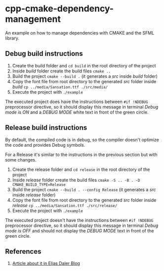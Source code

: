 # cpp-cmake-dependency-management

An example on how to manage dependencies with CMAKE and the SFML library.

## Debug build instructions

1. Create the build folder and `cd build` in the root directory of the project
2. Inside *build* folder create the build files `cmake ..`
3. Build the project `cmake --build .` (it generates a *src* inside *build* folder)
4. Copy the font file from root directory to the generated *src* folder inside *build* `cp ../media/Sansation.ttf ./src/media/`
5. Execute the project with `./example`

The executed project does have the instructions between `#if !NDEBUG` preprocessor directive, so it should display this message in terminal *Debug mode is ON* and a *DEBUG MODE* white text in front of the green circle.

##  Release build instructions

By default, the compiled code is in debug, so the compiler doesn't optimize the code and provides Debug symbols.

For a Release it's similar to the instructions in the previous section but with some changes.

1. Create the release folder and `cd release` in the root directory of the project
2. Inside *release* folder create the build files `cmake -S .. -B . -D CMAKE_BUILD_TYPE=Release`
3. Build the project `cmake --build . --config Release` (it generates a *src* inside *release* folder)
4. Copy the font file from root directory to the generated *src* folder inside *release* `cp ../media/Sansation.ttf ./src/release/`
5. Execute the project with `./example`

The executed project doesn't have the instructions between `#if !NDEBUG` preprocessor directive, so it should display this message in terminal *Debug mode is OFF* and should not display the *DEBUG MODE* text in front of the green circle.

## References

1. [Article about it in Elias Daler Blog](https://edw.is/using-cmake)
